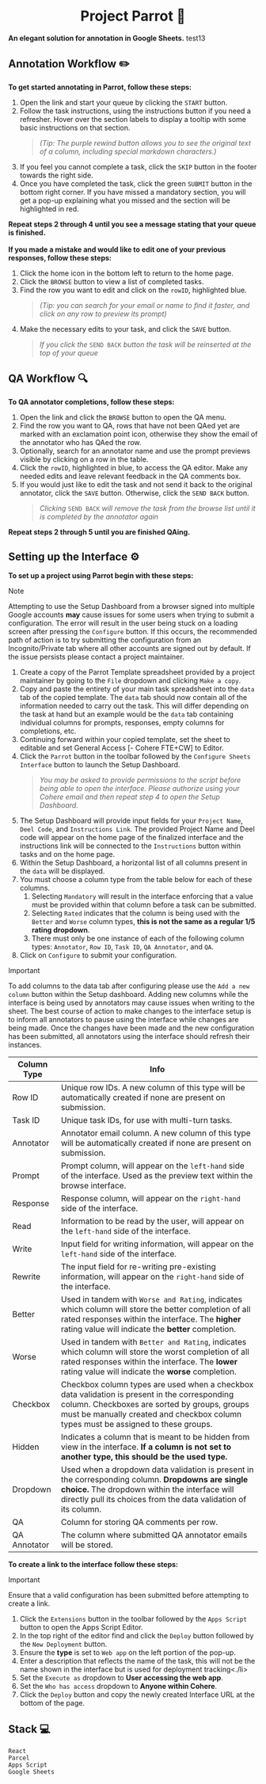 <h1 align="center">
    Project Parrot 🦜
</h1>
<b> An elegant solution for annotation in Google Sheets.</b> test13
<h2>Annotation Workflow ✏️</h2>
<b>To get started annotating in Parrot, follow these steps:</b>
<ol>
<li>Open the link and start your queue by clicking the <code>START</code> button.</li>
<li>Follow the task instructions, using the instructions button if you need a refresher. Hover over the section labels to display a tooltip with some basic instructions on that section.</li>

> *(Tip: The purple rewind button allows you to see the original text of a column, including special markdown characters.)*
<li>If you feel you cannot complete a task, click the <code>SKIP</code> button in the footer towards the right side.</li>
<li>Once you have completed the task, click the green <code>SUBMIT</code> button in the bottom right corner. If you have missed a mandatory section, you will get a pop-up explaining what you missed and the section will be highlighted in red.</li>
</ol>
<b> Repeat steps 2 through 4 until you see a message stating that your queue is finished.</b>
<br/>
<br/>
<b>If you made a mistake and would like to edit one of your previous responses, follow these steps:</b>
<ol>
<li>Click the home icon in the bottom left to return to the home page.</li>
<li>Click the <code>BROWSE</code> button to view a list of completed tasks.</li>
<li>Find the row you want to edit and click on the <code>rowID</code>, highlighted blue.

> <i>(Tip: you can search for your email or name to find it faster, and click on any row to preview its prompt)</i>
</li>
<li>Make the necessary edits to your task, and click the <code>SAVE</code> button.</li>

> *If you click the* `SEND BACK` *button the task will be reinserted at the top of your queue*
</ol>

<h2>QA Workflow 🔍</h2>
<b>To QA annotator completions, follow these steps:</b>
<ol>
<li>Open the link and click the <code>BROWSE</code> button to open the QA menu.</li>
<li>Find the row you want to QA, rows that have not been QAed yet are marked with an exclamation point icon, otherwise they show the email of the annotator who has QAed the row.</li>
<li>Optionally, search for an annotator name and use the prompt previews visible by clicking on a row in the table.</li>
<li>Click the <code>rowID</code>, highlighted in blue, to access the QA editor. Make any needed edits and leave relevant feedback in the QA comments box.</li>
<li>If you would just like to edit the task and not send it back to the original annotator, click the <code>SAVE</code> button. Otherwise, click the <code>SEND BACK</code> button.

> *Clicking* `SEND BACK` *will remove the task from the browse list until it is completed by the annotator again*
</ol>
<b>Repeat steps 2 through 5 until you are finished QAing.</b>
<h2>Setting up the Interface ⚙️</h2>

<b>To set up a project using Parrot begin with these steps:</b>

> [!NOTE]  
> Attempting to use the Setup Dashboard from a browser signed into multiple Google accounts **may** cause issues for some users when trying to submit a configuration. The error will result in the user being stuck on a loading screen after pressing the <code>Configure</code> button. If this occurs, the recommended path of action is to try submitting the configuration from an Incognito/Private tab where all other accounts are signed out by default. If the issue persists please contact a project maintainer.  

<ol>
<li>Create a copy of the Parrot Template spreadsheet provided by a project maintainer by going to the <code>File</code> dropdown and clicking <code>Make a copy</code>.</li>
<li>Copy and paste the entirety of your main task spreadsheet into the <code>data</code> tab of the copied template. The <code>data</code> tab should now contain all of the information needed to carry out the task. This will differ depending on the task at hand but an example would be the <code>data</code> tab containing individual columns for prompts, responses, empty columns for completions, etc. </li>
<li>Continuing forward within your copied template, set the sheet to editable and set General Access [- Cohere FTE+CW] to Editor.</li>
<li>Click the <code>Parrot</code> button in the toolbar followed by the <code>Configure Sheets Interface</code> button to launch the Setup Dashboard.  
    
> <i>You may be asked to provide permissions to the script before being able to open the interface. Please authorize using your Cohere email and then repeat step 4 to open the Setup Dashboard.</i>
</li>
<li> The Setup Dashboard will provide input fields for your <code>Project Name</code>, <code>Deel Code</code>, and <code>Instructions Link</code>. The provided Project Name and Deel code will appear on the home page of the finalized interface and the instructions link will be connected to the <code>Instructions</code> button within tasks and on the home page.</li>
<li>Within the Setup Dashboard, a horizontal list of all columns present in the <code>data</code> will be displayed.</li>
<li> You must choose a column type from the table below for each of these columns. <ol><li>Selecting <code>Mandatory</code> will result in the interface enforcing that a value must be provided within that column before a task can be submitted.</li> <li>Selecting <code>Rated</code> indicates that the column is being used with the <code>Better</code> and <code>Worse</code> column types, <b>this is not the same as a regular 1/5 rating dropdown</b>.</li> <li>There must only be one instance of each of the following column types: <code>Annotator</code>,  <code>Row ID</code>,  <code>Task ID</code>,  <code>QA Annotator</code>, and <code>QA</code>.</li></ol></li>

<li>Click on <code>Configure</code> to submit your configuration.</li>

</ol>

> [!IMPORTANT]  
> To add columns to the data tab after configuring please use the <code>Add a new column</code> button within the Setup dashboard. Adding new columns while the interface is being used by annotators may cause issues when writing to the sheet. The best course of action to make changes to the interface setup is to inform all annotators to pause using the interface while changes are being made. Once the changes have been made and the new configuration has been submitted, all annotators using the interface should refresh their instances.

| Column Type  | Info                                                                                                                                                                                                                                   |
| ------------ | -------------------------------------------------------------------------------------------------------------------------------------------------------------------------------------------------------------------------------------- |
| Row ID       | Unique row IDs. A new column of this type will be automatically created if none are present on submission.                                                                                                                                                                         |
| Task ID      | Unique task IDs, for use with multi-turn tasks.                                                                                                                                                                                        |
| Annotator    | Annotator email column. A new column of this type will be automatically created if none are present on submission.                                                                                                              |
| Prompt       | Prompt column, will appear on the <code>left-hand</code> side of the interface. Used as the preview text within the browse interface.                                                                                                  |
| Response     | Response column, will appear on the <code>right-hand</code> side of the interface.                                                                                                                                                     |
| Read         | Information to be read by the user, will appear on the <code>left-hand</code> side of the interface.                                                                                                                                   |
| Write        | Input field for writing information, will appear on the <code>left-hand</code> side of the interface.                                                                                                                                  |
| Rewrite      | The input field for re-writing pre-existing information, will appear on the <code>right-hand</code> side of the interface.                                                                                                                 |
| Better       | Used in tandem with <code>Worse and Rating</code>, indicates which column will store the better completion of all rated responses within the interface. The **higher** rating value will indicate the **better** completion.           |
| Worse        | Used in tandem with <code>Better and Rating</code>, indicates which column will store the worst completion of all rated responses within the interface. The **lower** rating value will indicate the **worse** completion.             |
| Checkbox     | Checkbox column types are used when a checkbox data validation is present in the corresponding column. Checkboxes are sorted by groups, groups must be manually created and checkbox column types must be assigned to these groups. |
| Hidden       | Indicates a column that is meant to be hidden from view in the interface. **If a column is not set to another type, this should be the used type.**                                                                                    |
| Dropdown     | Used when a dropdown data validation is present in the corresponding column. **Dropdowns are single choice.** The dropdown within the interface will directly pull its choices from the data validation of its column.                 |
| QA           | Column for storing QA comments per row.                                                                                                                                                                                                 |
| QA Annotator | The column where submitted QA annotator emails will be stored.                                                                                                                                                                              |

<b>To create a link to the interface follow these steps:</b>
> [!IMPORTANT]  
> Ensure that a valid configuration has been submitted before attempting to create a link.

<ol>
<li>Click the <code>Extensions</code> button in the toolbar followed by the <code>Apps Script</code> button to open the Apps Script Editor.</li>
<li>In the top right of the editor find and click the <code>Deploy</code> button followed by the <code>New Deployment</code> button.</li>
<li>Ensure the <b>type</b> is set to <code>Web app</code> on the left portion of the pop-up.</li>
<li>Enter a description that reflects the name of the task, this will not be the name shown in the interface but is used for deployment tracking<./li>
<li>Set the <code>Execute as</code> dropdown to <b>User accessing the web app</b>. </li>
<li>Set the <code>Who has access</code> dropdown to <b>Anyone within Cohere</b>. </li>
<li>Click the <code>Deploy</code> button and copy the newly created Interface URL at the bottom of the page.</li>

    
</ol>


<h2>Stack 💻</h2>
<code>React</code><br/>
<code>Parcel</code><br/>
<code>Apps Script</code><br/>
<code>Google Sheets</code>

